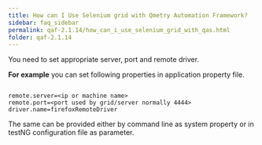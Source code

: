 ```yaml
---
title: How can I Use Selenium grid with Qmetry Automation Framework?
sidebar: faq_sidebar
permalink: qaf-2.1.14/how_can_i_use_selenium_grid_with_qas.html
folder: qaf-2.1.14
---
```


You need to set appropriate server, port and remote driver.

**For example** you can set following properties in application property file.

```properties

remote.server=<ip or machine name>
remote.port=<port used by grid/server normally 4444>
driver.name=firefoxRemoteDriver

```

The same can be provided either by command line as system property or in testNG configuration file as parameter.

